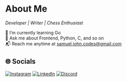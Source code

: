 # About Me

*Developer | Writer | Chess Enthusiast*

🌱 I’m currently learning Go  
💬 Ask me about Frontend, Python, C, and so on  
📬 Reach me anytime at samuel.john.codes@gmail.com  

## 🌐 Socials

[![Instagram](https://img.shields.io/badge/Instagram-%23E4405F.svg)](https://instagram.com/samuel.john_codes)
[![LinkedIn](https://img.shields.io/badge/LinkedIn-%230077B5.svg)](https://www.linkedin.com/in/samuel-john-329b08246)
[![Discord](https://img.shields.io/badge/Discord-%2340459B.svg)](https://discord.gg/fJnU5D8f7T)

<!---
SamJohn04/SamJohn04 is a ✨ special ✨ repository because its `README.md` (this file) appears on your GitHub profile.
You can click the Preview link to take a look at your changes.
--->
